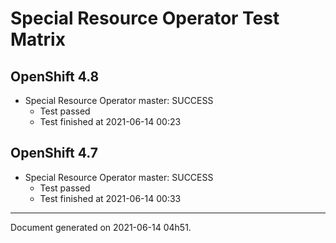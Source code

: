 
Special Resource Operator Test Matrix
=====================================

OpenShift 4.8
-------------

* Special Resource Operator master: SUCCESS
  - Test passed
  - Test finished at 2021-06-14 00:23

OpenShift 4.7
-------------

* Special Resource Operator master: SUCCESS
  - Test passed
  - Test finished at 2021-06-14 00:33


---
Document generated on 2021-06-14 04h51.
